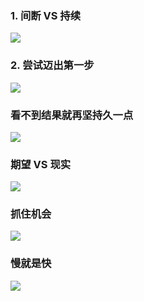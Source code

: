 
### 1. 间断 VS 持续

![](https://gcy-1306312261.cos.ap-chengdu.myqcloud.com/blog/20230505183717.png)


### 2. 尝试迈出第一步

![](https://gcy-1306312261.cos.ap-chengdu.myqcloud.com/blog/20230505183816.png)


### 看不到结果就再坚持久一点
![](https://gcy-1306312261.cos.ap-chengdu.myqcloud.com/blog/20230505183903.png)

### 期望 VS 现实

![](https://gcy-1306312261.cos.ap-chengdu.myqcloud.com/blog/20230505183954.png)

### 抓住机会

![](https://gcy-1306312261.cos.ap-chengdu.myqcloud.com/blog/20230505184023.png)

### 慢就是快

![](https://gcy-1306312261.cos.ap-chengdu.myqcloud.com/blog/20230505184043.png)

